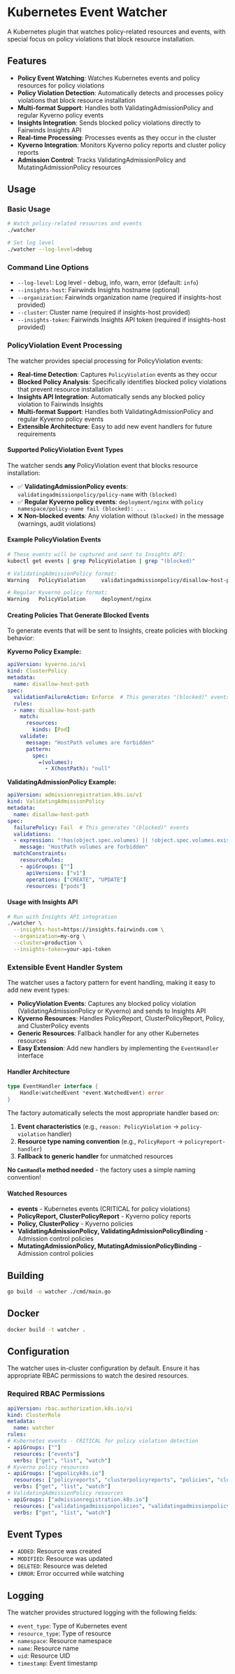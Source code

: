 # Kubernetes Event Watcher

A Kubernetes plugin that watches policy-related resources and events, with special focus on policy violations that block resource installation.

## Features

- **Policy Event Watching**: Watches Kubernetes events and policy resources for policy violations
- **Policy Violation Detection**: Automatically detects and processes policy violations that block resource installation
- **Multi-format Support**: Handles both ValidatingAdmissionPolicy and regular Kyverno policy events
- **Insights Integration**: Sends blocked policy violations directly to Fairwinds Insights API
- **Real-time Processing**: Processes events as they occur in the cluster
- **Kyverno Integration**: Monitors Kyverno policy reports and cluster policy reports
- **Admission Control**: Tracks ValidatingAdmissionPolicy and MutatingAdmissionPolicy resources

## Usage

### Basic Usage

```bash
# Watch policy-related resources and events
./watcher

# Set log level
./watcher --log-level=debug
```

### Command Line Options

- `--log-level`: Log level - debug, info, warn, error (default: `info`)
- `--insights-host`: Fairwinds Insights hostname (optional)
- `--organization`: Fairwinds organization name (required if insights-host provided)
- `--cluster`: Cluster name (required if insights-host provided)
- `--insights-token`: Fairwinds Insights API token (required if insights-host provided)

### PolicyViolation Event Processing

The watcher provides special processing for PolicyViolation events:

- **Real-time Detection**: Captures `PolicyViolation` events as they occur
- **Blocked Policy Analysis**: Specifically identifies blocked policy violations that prevent resource installation
- **Insights API Integration**: Automatically sends any blocked policy violation to Fairwinds Insights
- **Multi-format Support**: Handles both ValidatingAdmissionPolicy and regular Kyverno policy events
- **Extensible Architecture**: Easy to add new event handlers for future requirements

#### Supported PolicyViolation Event Types

The watcher sends **any** PolicyViolation event that blocks resource installation:

- ✅ **ValidatingAdmissionPolicy events**: `validatingadmissionpolicy/policy-name` with `(blocked)`
- ✅ **Regular Kyverno policy events**: `deployment/nginx` with `policy namespace/policy-name fail (blocked): ...`
- ❌ **Non-blocked events**: Any violation without `(blocked)` in the message (warnings, audit violations)

#### Example PolicyViolation Events

```bash
# These events will be captured and sent to Insights API:
kubectl get events | grep PolicyViolation | grep "(blocked)"

# ValidatingAdmissionPolicy format:
Warning   PolicyViolation     validatingadmissionpolicy/disallow-host-path   Deployment default/nginx: [disallow-host-path] fail (blocked); HostPath volumes are forbidden...

# Regular Kyverno policy format:
Warning   PolicyViolation     deployment/nginx                               policy disallow-host-path/disallow-host-path fail (blocked): HostPath volumes are forbidden...
```

#### Creating Policies That Generate Blocked Events

To generate events that will be sent to Insights, create policies with blocking behavior:

**Kyverno Policy Example:**
```yaml
apiVersion: kyverno.io/v1
kind: ClusterPolicy
metadata:
  name: disallow-host-path
spec:
  validationFailureAction: Enforce  # This generates "(blocked)" events
  rules:
  - name: disallow-host-path
    match:
      resources:
        kinds: [Pod]
    validate:
      message: "HostPath volumes are forbidden"
      pattern:
        spec:
          =(volumes):
            - X(hostPath): "null"
```

**ValidatingAdmissionPolicy Example:**
```yaml
apiVersion: admissionregistration.k8s.io/v1
kind: ValidatingAdmissionPolicy
metadata:
  name: disallow-host-path
spec:
  failurePolicy: Fail  # This generates "(blocked)" events
  validations:
  - expression: "!has(object.spec.volumes) || !object.spec.volumes.exists(v, has(v.hostPath))"
    message: "HostPath volumes are forbidden"
  matchConstraints:
    resourceRules:
    - apiGroups: [""]
      apiVersions: ["v1"]
      operations: ["CREATE", "UPDATE"]
      resources: ["pods"]
```

#### Usage with Insights API

```bash
# Run with Insights API integration
./watcher \
  --insights-host=https://insights.fairwinds.com \
  --organization=my-org \
  --cluster=production \
  --insights-token=your-api-token
```

### Extensible Event Handler System

The watcher uses a factory pattern for event handling, making it easy to add new event types:

- **PolicyViolation Events**: Captures any blocked policy violation (ValidatingAdmissionPolicy or Kyverno) and sends to Insights API
- **Kyverno Resources**: Handles PolicyReport, ClusterPolicyReport, Policy, and ClusterPolicy events
- **Generic Resources**: Fallback handler for any other Kubernetes resources
- **Easy Extension**: Add new handlers by implementing the `EventHandler` interface

#### Handler Architecture

```go
type EventHandler interface {
    Handle(watchedEvent *event.WatchedEvent) error
}
```

The factory automatically selects the most appropriate handler based on:
1. **Event characteristics** (e.g., `reason: PolicyViolation` → `policy-violation` handler)
2. **Resource type naming convention** (e.g., `PolicyReport` → `policyreport-handler`)
3. **Fallback to generic handler** for unmatched resources

**No `CanHandle` method needed** - the factory uses a simple naming convention!

#### Watched Resources
- **events** - Kubernetes events (CRITICAL for policy violations)
- **PolicyReport, ClusterPolicyReport** - Kyverno policy reports
- **Policy, ClusterPolicy** - Kyverno policies
- **ValidatingAdmissionPolicy, ValidatingAdmissionPolicyBinding** - Admission control policies
- **MutatingAdmissionPolicy, MutatingAdmissionPolicyBinding** - Admission control policies

## Building

```bash
go build -o watcher ./cmd/main.go
```

## Docker

```bash
docker build -t watcher .
```

## Configuration

The watcher uses in-cluster configuration by default. Ensure it has appropriate RBAC permissions to watch the desired resources.

### Required RBAC Permissions

```yaml
apiVersion: rbac.authorization.k8s.io/v1
kind: ClusterRole
metadata:
  name: watcher
rules:
# Kubernetes events - CRITICAL for policy violation detection
- apiGroups: [""]
  resources: ["events"]
  verbs: ["get", "list", "watch"]
# Kyverno policy resources
- apiGroups: ["wgpolicyk8s.io"]
  resources: ["policyreports", "clusterpolicyreports", "policies", "clusterpolicies"]
  verbs: ["get", "list", "watch"]
# ValidatingAdmissionPolicy resources
- apiGroups: ["admissionregistration.k8s.io"]
  resources: ["validatingadmissionpolicies", "validatingadmissionpolicybindings", "mutatingadmissionpolicies", "mutatingadmissionpolicybindings"]
  verbs: ["get", "list", "watch"]
```

## Event Types

- `ADDED`: Resource was created
- `MODIFIED`: Resource was updated
- `DELETED`: Resource was deleted
- `ERROR`: Error occurred while watching

## Logging

The watcher provides structured logging with the following fields:
- `event_type`: Type of Kubernetes event
- `resource_type`: Type of resource
- `namespace`: Resource namespace
- `name`: Resource name
- `uid`: Resource UID
- `timestamp`: Event timestamp

